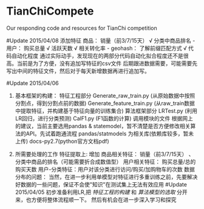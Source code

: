 # TianChiCompete
Our responding code and resources for TianChi competition

#Update 2015/04/08
 添加特征
     商品：
	   销量（前3/7/15天） √
	   分类中商品排名     -
	 用户：
	   购买总量           √
	   活跃天数           √
	   相关转化率         -
     geohash：
	    了解前缀匹配方式  √
 代码自动化程度
     通过实际动手，发现现在的两部分代码自动化拟合程度还不是很高。当前是为了方便，没有追加写特征的csv文件
	 后期跟进数据需要，可能需要先写出中间的特征文件，然后对于每天新增数据再进行追加写。
  
#Update 2015/04/06
1. 基本框架的构建：
 特征工程部分 
     Generate_raw_train.py (从原始数据中按照分割点，得到分割点前的数据)
	 Generate_feature_train.py (从raw_train数据中提取特征，并构建基于特征向量的训练集合)
 算法框架部分
	 LRTest.py (利用LR回归，进行分类预测)
	 CalF1.py (F1函数的计算)
 调用模块的文件
     根据网上的建议，当前主要选用pandas & statemodel，暂不清楚是否方便修改相关算法的API。先试着跑通流程
	 pandas/statmodels 为相关库(依赖库较多，暂未上传)
	 docs-py2.7(python官方文档pdf)

2. 所需要处理的工作
 特征提取上:
   增加 商品相关特征： 销量（前3/7/15天） 、分类中商品的排名（可能需要折合成数值型）
        用户相关特征： 购买总量/总的购买天数
		用户-分类特征：用户对该分类进行访问/购买/加购物车的次数
 数据分布的问题：
   当然，在进一步利用单模型对特征进行多重训练之前，先要解决好数据的一些问题，保证不会使"知识"在测试集上无法有效应用
#Update 2015/04/05
初步准备利用LR,把 *特征工程的构建* 和 *算法模型的选取* 分开来，也方便将整体流程顺一下。
然后有机会在进一步深入学习和探究
